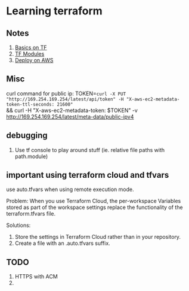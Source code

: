 # Learning terraform 

## Notes
1. [Basics on TF](./1-basics/BASICS.md) 
2. [TF Modules](./2-modules/MODULES.md) 
3. [Deploy on AWS](./3-AWS/AWS.md) 

## Misc
curl command for public ip:
TOKEN=`curl -X PUT "http://169.254.169.254/latest/api/token" -H "X-aws-ec2-metadata-token-ttl-seconds: 21600"` \
&& curl -H "X-aws-ec2-metadata-token: $TOKEN" -v http://169.254.169.254/latest/meta-data/public-ipv4

## debugging
1. Use tf console to play around stuff (ie. relative file paths with path.module)

## important using terraform cloud and tfvars
use auto.tfvars when using remote execution mode.

<!--https://discuss.hashicorp.com/t/values-from-tfvars-not-getting-loaded/24040-->
Problem: When you use Terraform Cloud, the per-workspace Variables stored as part of the workspace settings 
replace the functionality of the terraform.tfvars file.

Solutions:
1. Store the settings in Terraform Cloud rather than in your repository.
2. Create a file with an .auto.tfvars suffix. 

## TODO
1. HTTPS with ACM
2. 